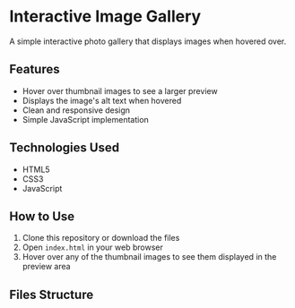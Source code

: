 

# Interactive Image Gallery

A simple interactive photo gallery that displays images when hovered over.

## Features

- Hover over thumbnail images to see a larger preview
- Displays the image's alt text when hovered
- Clean and responsive design
- Simple JavaScript implementation

## Technologies Used

- HTML5
- CSS3
- JavaScript

## How to Use

1. Clone this repository or download the files
2. Open `index.html` in your web browser
3. Hover over any of the thumbnail images to see them displayed in the preview area

## Files Structure
